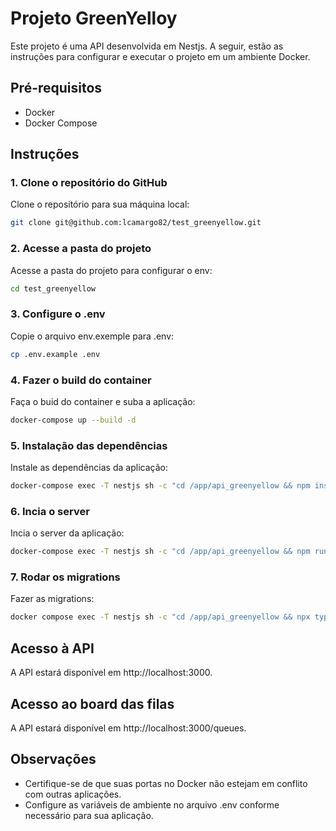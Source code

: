 # Projeto GreenYelloy

Este projeto é uma API desenvolvida em Nestjs. A seguir, estão as instruções para configurar e executar o projeto em um ambiente Docker.

## Pré-requisitos

- Docker
- Docker Compose

## Instruções

### 1. Clone o repositório do GitHub

Clone o repositório para sua máquina local:

```bash
git clone git@github.com:lcamargo82/test_greenyellow.git
```

### 2. Acesse a pasta do projeto

Acesse a pasta do projeto para configurar o env:

```bash
cd test_greenyellow 
```

### 3. Configure o .env

Copie o arquivo env.exemple para .env:

```bash
cp .env.example .env
```

### 4. Fazer o build do container

Faça o buid do container e suba a aplicação:

```bash
docker-compose up --build -d
```

### 5. Instalação das dependências

Instale as dependências da aplicação:

```bash
docker-compose exec -T nestjs sh -c "cd /app/api_greenyellow && npm install"
```

### 6. Incia o server

Incia o server da aplicação:
```bash
docker-compose exec -T nestjs sh -c "cd /app/api_greenyellow && npm run start:dev"
```

### 7. Rodar os migrations

Fazer as migrations:
```bash
docker compose exec -T nestjs sh -c "cd /app/api_greenyellow && npx typeorm migration:run -d dist/database/ormconfig.js"
```

## Acesso à API
A API estará disponível em http://localhost:3000.

## Acesso ao board das filas
A API estará disponível em http://localhost:3000/queues.

## Observações
- Certifique-se de que suas portas no Docker não estejam em conflito com outras aplicações.
- Configure as variáveis de ambiente no arquivo .env conforme necessário para sua aplicação.
  